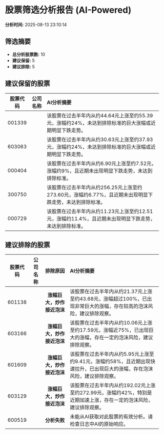 # 股票筛选分析报告 (AI-Powered)

**分析时间:** 2025-08-13 23:10:14

## 筛选摘要

- **总分析股票数:** 10
- **建议保留:** 5
- **建议排除:** 5

## 建议保留的股票

| 股票代码 | 公司名称 | AI分析摘要 |
|:---:|:---:|:---|
| 001339 |  | 该股票在过去半年内从约44.64元上涨至约55.39元，涨幅约24%，未达到排除标准的巨大涨幅或近期明显下跌走势。 |
| 603063 |  | 该股票在过去半年内从约30.63元上涨至约37.93元，涨幅约24%，未达到排除标准的巨大涨幅或近期明显下跌走势。 |
| 000404 |  | 该股票在过去半年内从约6.90元上涨至约7.52元，涨幅约9%，且近期未出现明显下跌走势，未达到排除标准。 |
| 300750 |  | 该股票在过去半年内从约256.25元上涨至约273.60元，涨幅约6.77%，且近期未出现明显下跌走势，未达到排除标准。 |
| 000729 |  | 该股票在过去半年内从约11.23元上涨至约12.51元，涨幅约11.4%，且近期未出现明显下跌走势，未达到排除标准。 |

## 建议排除的股票

| 股票代码 | 公司名称 | 排除原因 | AI分析摘要 |
|:---:|:---:|:---:|:---|
| 601138 |  | **涨幅巨大，炒作接近泡沫** | 该股票在过去半年内从约21.37元上涨至约43.68元，涨幅超过100%，已出现非常巨大的涨幅，存在较高的泡沫风险，建议排除观察。 |
| 603166 |  | **涨幅巨大，炒作接近泡沫** | 该股票在过去半年内从约10.06元上涨至约17.59元，涨幅近75%，已出现巨大的涨幅，存在一定的泡沫风险，建议排除观察。 |
| 601609 |  | **涨幅巨大，炒作接近泡沫** | 该股票在过去半年内从约5.95元上涨至约9.41元，涨幅约58%，且近期出现快速拉升，已出现巨大的涨幅，存在泡沫风险，建议排除观察。 |
| 603129 |  | **涨幅巨大，炒作接近泡沫** | 该股票在过去半年内从约192.02元上涨至约272.99元，涨幅约42%，特别是近期加速上涨，存在一定的泡沫风险，建议排除观察。 |
| 600519 |  | **分析失败** | 未能从AI获取对此股票的有效分析。请检查日志中AI的原始响应。 |
